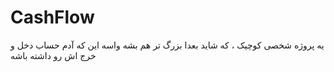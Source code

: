 # CashFlow
یه پروژه شخصی کوچیک ، که شاید بعدا بزرگ تر هم بشه واسه این که آدم حساب دخل و خرج اش رو داشته باشه
